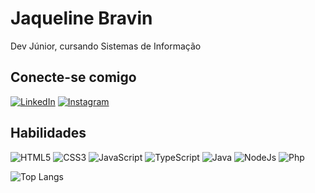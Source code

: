# Jaqueline Bravin

Dev Júnior, cursando Sistemas de Informação 

## Conecte-se comigo
[![LinkedIn](https://img.shields.io/badge/LinkedIn-000?style=for-the-badge&logo=linkedin&logoColor=0E76A8)](https://www.linkedin.com/in/jaqueline-bravin-ramos-461ab8251/)
[![Instagram](https://img.shields.io/badge/Instagram-000?style=for-the-badge&logo=instagram)](https://www.instagram.com/jaquee.0/)

## Habilidades
![HTML5](https://img.shields.io/badge/HTML5-000?style=for-the-badge&logo=html5)
![CSS3](https://img.shields.io/badge/CSS3-000?style=for-the-badge&logo=css3&logoColor=264CE4)
![JavaScript](https://img.shields.io/badge/JavaScript-000?style=for-the-badge&logo=javascript)
![TypeScript](https://img.shields.io/badge/TypeScript-000?style=for-the-badge&logo=typescript)
![Java](https://img.shields.io/badge/Java-000?style=for-the-badge&logo=java)
![NodeJs](https://img.shields.io/badge/Node-000?style=for-the-badge&logo=Node)
![Php](https://img.shields.io/badge/Php-000?style=for-the-badge&logo=php&logoColor=C3002F)

![Top Langs](https://github-readme-stats-git-masterrstaa-rickstaa.vercel.app/api/top-langs/?username=jaquelinebravin&layout=compact&bg_color=000&border_color=30A3DC&title_color=E94D5F&text_color=FFF)
